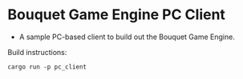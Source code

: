 # Bouquet Game Engine PC Client

- A sample PC-based client to build out the Bouquet Game Engine.

Build instructions:
```
cargo run -p pc_client
```

